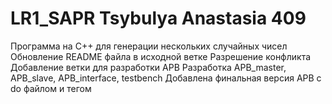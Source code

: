 # LR1_SAPR Tsybulya Anastasia 409
Программа на С++ для генерации нескольких случайных чисел
Обновление README файла в исходной ветке
Разрешение конфликта
Добавление ветки для разработки APB
Разработка APB_master, APB_slave, APB_interface, testbench
Добавлена финальная версия APB с do файлом и тегом 
